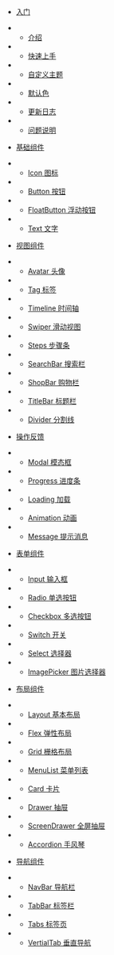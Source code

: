 * [入门]()
* * [介绍](home/introduce)
* * [快速上手](home/quick)
* * [自定义主题](home/custom)
* * [默认色](home/color)
* * [更新日志](home/update)
* * [问题说明](home/issue)
* [基础组件]()
* * [Icon 图标](base/icon)
* * [Button 按钮](base/button)
* * [FloatButton 浮动按钮](base/floatButton)
* * [Text 文字](base/text)
* [视图组件]()
* * [Avatar 头像](view/avatar)
* * [Tag 标签](view/tag)
* * [Timeline 时间轴](view/timeline)
* * [Swiper 滑动视图](view/swiper)
* * [Steps 步骤条](view/steps)
* * [SearchBar 搜索栏](view/searchBar)
* * [ShopBar 购物栏](view/shopBar)
* * [TitleBar 标题栏](view/titleBar)
* * [Divider 分割线](view/divider)
* [操作反馈]()
* * [Modal 模态框](action/modal)
* * [Progress 进度条](action/progress)
* * [Loading 加载](action/loading)
* * [Animation 动画](action/animation)

* * [Message 提示消息](action/message)

* [表单组件]()
* * [Input 输入框](form/input)
* * [Radio 单选按钮](form/radio)
* * [Checkbox 多选按钮](form/checkbox)
* * [Switch 开关](form/switch)
* * [Select 选择器](form/select)
* * [ImagePicker 图片选择器](form/imagePicker)
* [布局组件]()
* - [Layout 基本布局](layout/layout)
* * [Flex 弹性布局](layout/flex)
* * [Grid 栅格布局](layout/grid)
* * [MenuList 菜单列表](layout/menuList)
* * [Card 卡片](layout/card)
* * [Drawer 抽屉](layout/drawer)
* * [ScreenDrawer 全屏抽屉](layout/screenDrawer)
* - [Accordion 手风琴](layout/accordion)
* [导航组件]()
* * [NavBar 导航栏](navigate/navBar)
* * [TabBar 标签栏](navigate/tabBar)
* * [Tabs 标签页](navigate/tabs)
* * [VertialTab 垂直导航](navigate/verticalTab)
